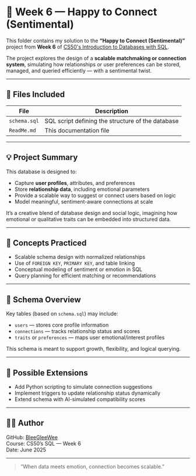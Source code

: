 
# 💞 Week 6 — Happy to Connect (Sentimental)

This folder contains my solution to the **“Happy to Connect (Sentimental)”** project from **Week 6** of [CS50's Introduction to Databases with SQL](https://cs50.harvard.edu/sql/).

The project explores the design of a **scalable matchmaking or connection system**, simulating how relationships or user preferences can be stored, managed, and queried efficiently — with a sentimental twist.

---

## 📁 Files Included

| File         | Description                                         |
|--------------|-----------------------------------------------------|
| `schema.sql` | SQL script defining the structure of the database   |
| `ReadMe.md`  | This documentation file                             |

---

## 💡 Project Summary

This database is designed to:

- Capture **user profiles**, attributes, and preferences  
- Store **relationship data**, including emotional parameters  
- Provide a scalable way to suggest or connect users based on logic  
- Model meaningful, sentiment-aware connections at scale

It’s a creative blend of database design and social logic, imagining how emotional or qualitative traits can be embedded into structured data.

---

## 🧠 Concepts Practiced

- Scalable schema design with normalized relationships  
- Use of `FOREIGN KEY`, `PRIMARY KEY`, and table linking  
- Conceptual modeling of sentiment or emotion in SQL  
- Query planning for efficient matching or recommendations

---

## 📐 Schema Overview

Key tables (based on `schema.sql`) may include:

- `users` — stores core profile information  
- `connections` — tracks relationship status and scores  
- `traits` or `preferences` — maps user emotional/interest profiles  

This schema is meant to support growth, flexibility, and logical querying.

---

## 🚀 Possible Extensions

- Add Python scripting to simulate connection suggestions  
- Implement triggers to update relationship status dynamically  
- Extend schema with AI-simulated compatibility scores  

---

## 👩‍💻 Author

GitHub: [BleeGleeWee](https://github.com/BleeGleeWee)  
Course: CS50’s SQL — Week 6  
Date: June 2025

---

> “When data meets emotion, connection becomes scalable.”
